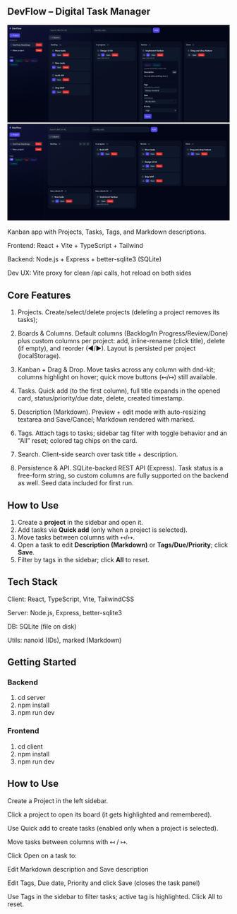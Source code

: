 ## DevFlow – Digital Task Manager

 <img src="photo\Screenshot (229).png">


  <img src="photo\Screenshot (230).png">


Kanban app with Projects, Tasks, Tags, and Markdown descriptions.

Frontend: React + Vite + TypeScript + Tailwind

Backend: Node.js + Express + better-sqlite3 (SQLite)

Dev UX: Vite proxy for clean /api calls, hot reload on both sides

## Core Features

1. Projects. Create/select/delete projects (deleting a project removes its tasks); 

2. Boards & Columns. Default columns (Backlog/In Progress/Review/Done) plus custom columns per project: add, inline-rename (click title), delete (if empty), and reorder (◀/▶). Layout is persisted per project (localStorage).

3. Kanban + Drag & Drop. Move tasks across any column with dnd-kit; columns highlight on hover; quick move buttons (↤/↦) still available.

4. Tasks. Quick add (to the first column), full title expands in the opened card, status/priority/due date, delete, created timestamp.

5. Description (Markdown). Preview + edit mode with auto-resizing textarea and Save/Cancel; Markdown rendered with marked.

6. Tags. Attach tags to tasks; sidebar tag filter with toggle behavior and an “All” reset; colored tag chips on the card.

7. Search. Client-side search over task title + description.

8. Persistence & API. SQLite-backed REST API (Express). Task status is a free-form string, so custom columns are fully supported on the backend as well. Seed data included for first run.

## How to Use
1. Create a **project** in the sidebar and open it.
2. Add tasks via **Quick add** (only when a project is selected).
3. Move tasks between columns with ↤/↦.
4. Open a task to edit **Description (Markdown)** or **Tags/Due/Priority**; click **Save**.
5. Filter by tags in the sidebar; click **All** to reset.

## Tech Stack

Client: React, TypeScript, Vite, TailwindCSS

Server: Node.js, Express, better-sqlite3

DB: SQLite (file on disk)

Utils: nanoid (IDs), marked (Markdown)

## Getting Started 
### Backend
1. cd server
2. npm install
3. npm run dev       

### Frontend

1. cd client
2. npm install
3. npm run dev         

## How to Use

Create a Project in the left sidebar.

Click a project to open its board (it gets highlighted and remembered).

Use Quick add to create tasks (enabled only when a project is selected).

Move tasks between columns with ↤ / ↦.

Click Open on a task to:

Edit Markdown description and Save description

Edit Tags, Due date, Priority and click Save (closes the task panel)

Use Tags in the sidebar to filter tasks; active tag is highlighted. Click All to reset.

